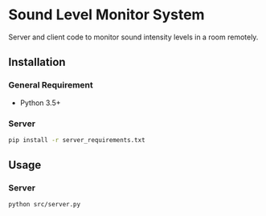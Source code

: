 
# Sound Level Monitor System

Server and client code to monitor sound intensity levels in a room remotely.

## Installation

### General Requirement

- Python 3.5+

### Server

```sh
pip install -r server_requirements.txt
```

## Usage

### Server

```sh
python src/server.py
```
